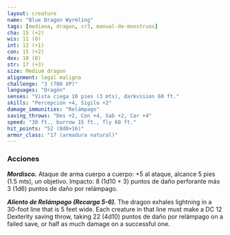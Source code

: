 ```yaml
---
layout: creature
name: "Blue Dragon Wyrmling"
tags: [mediana, dragon, cr3, manual-de-monstruos]
cha: 15 (+2)
wis: 11 (0)
int: 12 (+1)
con: 15 (+2)
dex: 10 (0)
str: 17 (+3)
size: Medium dragon
alignment: legal maligna
challenge: "3 (700 XP)"
languages: "Dragón"
senses: "Vista ciega 10 pies (3 mts), darkvision 60 ft."
skills: "Percepción +4, Sigilo +2"
damage_immunities: "Relámpago"
saving_throws: "Des +2, Con +4, Sab +2, Car +4"
speed: "30 ft., burrow 15 ft., fly 60 ft."
hit_points: "52 (8d8+16)"
armor_class: "17 (armadura natural)"
---
```


### Acciones

***Mordisco.*** Ataque de arma cuerpo a cuerpo: +5 al ataque, alcance 5 pies (1.5 mts), un objetivo. Impacto: 8 (1d10 + 3) puntos de daño perforante más 3 (1d6) puntos de daño por relámpago.

***Aliento de Relámpago (Recarga 5-6).*** The dragon exhales lightning in a 30-foot line that is 5 feet wide. Each creature in that line must make a DC 12 Dexterity saving throw, taking 22 (4d10) puntos de daño por relámpago on a failed save, or half as much damage on a successful one.